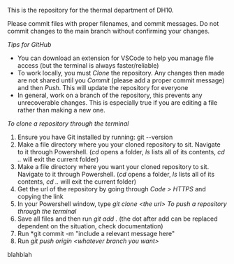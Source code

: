 This is the repository for the thermal department of DH10. 

Please commit files with proper filenames, and commit messages. Do not commit changes to the main branch without confirming your changes.

*Tips for GitHub* 
- You can download an extension for VSCode to help you manage file access (but the terminal is always faster/reliable)
- To work locally, you must *Clone* the repository. Any changes then made are not shared until you *Commit* (please add a proper commit message) and then *Push*. This will update the repository for everyone
- In general, work on a branch of the repository, this prevents any unrecoverable changes. This is especially true if you are editing a file rather than making a new one.

*To clone a repository through the terminal*
1. Ensure you have Git installed by running: git --version
2. Make a file directory where you  your cloned repository to sit. Navigate to it through Powershell. (*cd* opens a folder, *ls* lists all of its contents, *cd ..* will exit the current folder)
2. Make a file directory where you want your cloned repository to sit. Navigate to it through Powershell. (*cd* opens a folder, *ls* lists all of its contents, *cd ..* will exit the current folder)
3. Get the url of the repository by going through *Code > HTTPS* and copying the link
4. In your Powershell window, type *git clone \<the url\>*
*To push a repository through the terminal*
5. Save all files and then run *git add .* (the dot after add can be replaced dependent on the situation, check documentation)
6. Run *git commit -m "include a relevant message here"
7. Run *git push origin \<whatever branch you want\>*

blahblah

